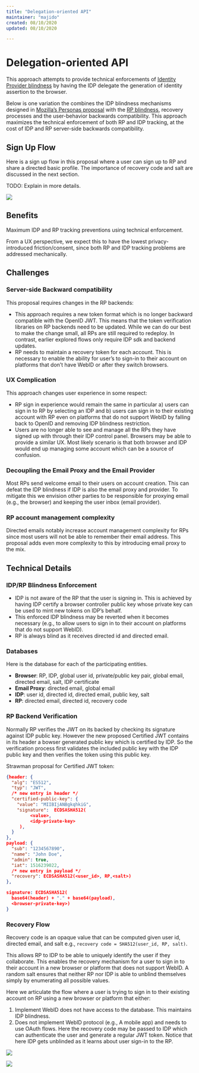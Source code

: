 ```yaml
---
title: "Delegation-oriented API"
maintainer: "majido"
created: 08/10/2020
updated: 08/10/2020

---
```



# Delegation-oriented API

This approach attempts to provide technical enforcements of [Identity Provider
blindness](glossary.md#identity-provider-blindness) by having the IDP delegate
the generation of identity assertion to the browser.

Below is one variation the combines the IDP blindness mechanisms designed in
[Mozilla’s Personas proposal](https://en.wikipedia.org/wiki/Mozilla_Persona)
with the [RP blindness](glossary.md#relying-party-blindness), recovery processes
and the user-behavior backwards compatibility. This approach maximizes the
technical enforcement of both RP and IDP tracking, at the cost of IDP and RP
server-side backwards compatibility.

## Sign Up Flow


Here is a sign up flow in this proposal where a user can sign up to RP and share
a directed basic profile. The importance of recovery code and salt are discussed
in the next section.

TODO: Explain in more details.

![](static/delegation-api-signup-flow.svg)


## Benefits

Maximum IDP and RP tracking preventions using technical enforcement.

From a UX perspective, we expect this to have the lowest privacy-introduced
friction/consent, since both RP and IDP tracking problems are addressed
mechanically.


## Challenges

### Server-side Backward compatibility

This proposal requires changes in the RP backends:

- This approach requires a new token format which is no longer backward
  compatible with the OpenID JWT. This means that the token verification
  libraries on RP backends need to be updated. While we can do our best to make
  the change small, all RPs are  still required to redeploy. In contrast,
  earlier explored flows only require IDP sdk and backend updates.
- RP needs to maintain a recovery token for each account. This is necessary to
  enable the ability for user’s to sign-in to their account on platforms that
  don’t have WebID or after they switch browsers.

### UX Complication
This approach changes user experience in some respect:

- RP sign in experience would remain the same in particular a) users can sign in
  to RP by selecting an IDP and b) users can sign in to their existing account
  with RP even on platforms that do not support WebID by falling back to OpenID
  and removing IDP blindness restriction.
- Users are no longer able to see and manage all the RPs they have signed up
  with through their IDP control panel. Browsers may be able to provide a
  similar UX. Most likely scenario is that both browser and IDP would end up
  managing some account which can be a source of confusion.

### Decoupling the Email Proxy and the Email Provider

Most RPs send welcome email to their users on account creation. This can defeat
the IDP blindness if IDP is also the email proxy and provider. To mitigate this
we envision other parties to be responsible for proxying email (e.g., the
browser) and keeping the user inbox (email provider). 

### RP account management complexity

Directed emails notably increase account management complexity for RPs since
most users will not be able to remember their email address. This proposal adds
even more complexity to this by introducing email proxy to the mix.

## Technical Details


### IDP/RP Blindness Enforcement

- IDP is not aware of the RP that the user is signing in. This is achieved by
  having IDP certify a browser controller public key whose private key can be
  used to mint new tokens on IDP’s behalf.
- This enforced IDP blindness may be reverted when it becomes necessary (e.g.,
  to allow users to sign in to their account on platforms that do not support
  WebID).
- RP is always blind as it receives directed id and directed email.

### Databases

Here is the database for each of the participating entities.

* **Browser**: RP, IDP, global user id, private/public key pair, global email, directed email, salt, IDP certificate
* **Email Proxy**: directed email, global email
* **IDP**: user id, directed id, directed email, public key, salt
* **RP**: directed email, directed id, recovery code


### RP Backend Verification

Normally RP verifies the JWT on its backed by checking its signature against IDP
public key. However the new proposed Certified JWT contains in its header a
bowser generated public key which is certified by IDP. So the verification
process first validates the included public key with the IDP public key and then
verifies the token using this public key.


Strawman proposal for Certified JWT token:

``` json
{header: {
  "alg": "ES512",
  "typ": "JWT",
  /* new entry in header */
  "certified-public-key": {
    "value": "MIIBIjANBgkqhkiG",
    "signature":  ECDSASHA512(
         <value>,
         <idp-private-key>
     ),
  }
},
payload: {
  "sub": "1234567890",
  "name": "John Doe",
  "admin": true,
  "iat": 1516239022,
  /* new entry in payload */
  "recovery": ECDSASHA512(<user_id>, RP,<salt>)
},

signature: ECDSASHA512(
  base64(header) + "." + base64(payload),
  <browser-private-key>)
}
```

### Recovery Flow

Recovery code is an opaque value that can be computed given user id, directed
email, and salt e.g., `recovery code = SHA512(user_id, RP, salt)`.

This allows RP to IDP to be able to uniquely identify the user if they
collaborate. This enables the recovery mechanism for a user to sign in to their
account in a new browser or platform that does not support WebID.  A random salt
ensures that neither RP nor IDP is able to unblind themselves simply by
enumerating all possible values.

Here we articulate the flow where a user is trying to sign in to their existing
account on RP using a new browser or platform that either: 

 1. Implement WebID does not have access to the database. This maintains IDP blindness. 
 2. Does not implement WebID protocol (e.g., A mobile app) and needs to use
    OAuth flows. Here the recovery code may be passed to IDP which can
    authenticate the user and generate a regular JWT token. Notice that here IDP
    gets unblinded as it learns about user sign-in to the RP.  


![](static/delegation-api-recovery-signin-flow.svg)

![](static/delegation-api-recovery-legacy-flow.svg)
